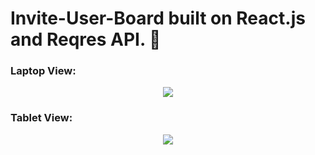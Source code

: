 # Invite-User-Board built on React.js and Reqres API. 🐨


### Laptop View:


<p align="center">
<img src="https://i.imgur.com/9n06BLT.png">
</p>


### Tablet View:


<p align="center">
<img src="https://i.imgur.com/4DnKpmZ.png">
</p>
